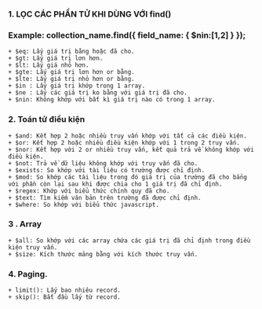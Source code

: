 ### 1. LỌC CÁC PHẦN TỬ KHI DÙNG VỚI find()

### Example: collection_name.find({ field_name: { $nin:[1,2] } });

    + $eq: Lấy giá trị bằng hoặc đã cho.
    + $gt: Lấy giá trị lơn hơn.
    + $lt: Lấy giá nhỏ hơn.
    + $gte: Lấy giá trị lơn hơn or bằng.
    + $lte: Lấy giá trị nhỏ hơn or bằng.
    + $in : Lấy giá trị khớp trong 1 array.
    + $ne : Lấy các giá trị ko bằng với giá trị đã cho.
    + $nin: Không khớp với bất kì giá trị nào có trong 1 array.

### 2. Toán tử điều kiện

    + $and: Kết hợp 2 hoặc nhiều truy vấn khớp với tất cả các điều kiện.
    + $or: Kết hợp 2 hoặc nhiều điều kiện khớp với 1 trong 2 truy vấn.
    + $nor: Kết hợp với 2 or nhiều truy vấn, kết quả trả về không khớp với điều kiện.
    + $not: Trả về dữ liệu không khớp với truy vấn đã cho.
    + $exists: So khớp với tài liệu có trường được chỉ định.
    + $mod: So khớp các tài liệu trong đó giá trị của trường đã cho bẳng với phần còn lại sau khi được chia cho 1 giá trị đã chỉ định.
    + $regex: Khớp với biểu thức chính quy đã cho.
    + $text: Tìm kiếm văn bản trên trường đã được chỉ định.
    + $where: So khớp với biểu thức javascript.
### 3 . Array   
    + $all: So khớp với các array chứa các giá trị đã chỉ định trong điều kiện truy vấn.
    + $size: Kích thước mảng bằng với kích thước truy vấn.

### 4. Paging.
    + limit(): Lấy bao nhiêu record.
    + skip(): Bắt đầu lấy từ record.